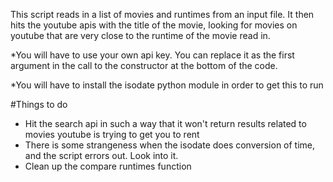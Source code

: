 This script reads in a list of movies and runtimes from an input file. It then
hits the youtube apis with the title of the movie, looking for movies on youtube
that are very close to the runtime of the movie read in.

*You will have to use your own api key. You can replace it as the first argument in
the call to the constructor at the bottom of the code.

*You will have to install the isodate python module in order to get this to run

#Things to do
- Hit the search api in such a way that it won't return results related to movies youtube is trying to get you to rent
- There is some strangeness when the isodate does conversion of time, and the script errors out. Look into it.
- Clean up the compare runtimes function
